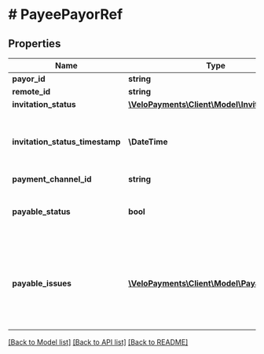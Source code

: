 # # PayeePayorRef

## Properties

Name | Type | Description | Notes
------------ | ------------- | ------------- | -------------
**payor_id** | **string** |  | [optional]
**remote_id** | **string** |  | [optional]
**invitation_status** | [**\VeloPayments\Client\Model\InvitationStatus**](InvitationStatus.md) |  | [optional]
**invitation_status_timestamp** | **\DateTime** | The timestamp when the invitation status is updated | [optional]
**payment_channel_id** | **string** |  | [optional]
**payable_status** | **bool** | Indicates if the payee is payable for this payor | [optional]
**payable_issues** | [**\VeloPayments\Client\Model\PayableIssue2[]**](PayableIssue2.md) | Indicates any conditions which prevent the payee from being payable for this payor | [optional]

[[Back to Model list]](../../README.md#models) [[Back to API list]](../../README.md#endpoints) [[Back to README]](../../README.md)
